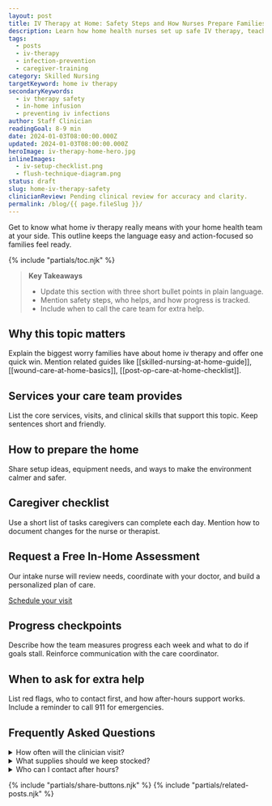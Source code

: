 ```yaml
---
layout: post
title: IV Therapy at Home: Safety Steps and How Nurses Prepare Families
description: Learn how home health nurses set up safe IV therapy, teach families, and monitor for complications.
tags:
  - posts
  - iv-therapy
  - infection-prevention
  - caregiver-training
category: Skilled Nursing
targetKeyword: home iv therapy
secondaryKeywords:
  - iv therapy safety
  - in-home infusion
  - preventing iv infections
author: Staff Clinician
readingGoal: 8-9 min
date: 2024-01-03T08:00:00.000Z
updated: 2024-01-03T08:00:00.000Z
heroImage: iv-therapy-home-hero.jpg
inlineImages:
  - iv-setup-checklist.png
  - flush-technique-diagram.png
status: draft
slug: home-iv-therapy-safety
clinicianReview: Pending clinical review for accuracy and clarity.
permalink: /blog/{{ page.fileSlug }}/
---
```

Get to know what home iv therapy really means with your home health team at your side. This outline keeps the language easy and action-focused so families feel ready.

<!--more-->

{% include "partials/toc.njk" %}

> **Key Takeaways**
> - Update this section with three short bullet points in plain language.
> - Mention safety steps, who helps, and how progress is tracked.
> - Include when to call the care team for extra help.

## Why this topic matters
Explain the biggest worry families have about home iv therapy and offer one quick win. Mention related guides like [[skilled-nursing-at-home-guide]], [[wound-care-at-home-basics]], [[post-op-care-at-home-checklist]].

## Services your care team provides
List the core services, visits, and clinical skills that support this topic. Keep sentences short and friendly.

## How to prepare the home
Share setup ideas, equipment needs, and ways to make the environment calmer and safer.

## Caregiver checklist
Use a short list of tasks caregivers can complete each day. Mention how to document changes for the nurse or therapist.

<div class="cta-panel" role="complementary" aria-label="Free in-home assessment">
  <h2>Request a Free In-Home Assessment</h2>
  <p>Our intake nurse will review needs, coordinate with your doctor, and build a personalized plan of care.</p>
  <p><a class="button" href="/contact/">Schedule your visit</a></p>
</div>

## Progress checkpoints
Describe how the team measures progress each week and what to do if goals stall. Reinforce communication with the care coordinator.

## When to ask for extra help
List red flags, who to contact first, and how after-hours support works. Include a reminder to call 911 for emergencies.

## Frequently Asked Questions
<details>
  <summary>How often will the clinician visit?</summary>
  <p>Give a ballpark visit frequency and note that the care plan may change based on progress.</p>
</details>
<details>
  <summary>What supplies should we keep stocked?</summary>
  <p>List a few common items and explain how to request more through the agency or insurance.</p>
</details>
<details>
  <summary>Who can I contact after hours?</summary>
  <p>Explain the on-call nurse or therapist process and set expectations for emergency care.</p>
</details>

{% include "partials/share-buttons.njk" %}
{% include "partials/related-posts.njk" %}

